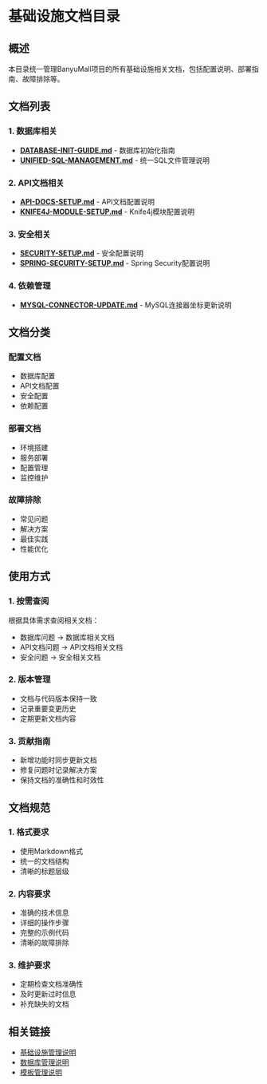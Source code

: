 # 基础设施文档目录

## 概述

本目录统一管理BanyuMall项目的所有基础设施相关文档，包括配置说明、部署指南、故障排除等。

## 文档列表

### 1. 数据库相关
- **[DATABASE-INIT-GUIDE.md](./DATABASE-INIT-GUIDE.md)** - 数据库初始化指南
- **[UNIFIED-SQL-MANAGEMENT.md](./UNIFIED-SQL-MANAGEMENT.md)** - 统一SQL文件管理说明

### 2. API文档相关
- **[API-DOCS-SETUP.md](./API-DOCS-SETUP.md)** - API文档配置说明
- **[KNIFE4J-MODULE-SETUP.md](./KNIFE4J-MODULE-SETUP.md)** - Knife4j模块配置说明

### 3. 安全相关
- **[SECURITY-SETUP.md](./SECURITY-SETUP.md)** - 安全配置说明
- **[SPRING-SECURITY-SETUP.md](./SPRING-SECURITY-SETUP.md)** - Spring Security配置说明

### 4. 依赖管理
- **[MYSQL-CONNECTOR-UPDATE.md](./MYSQL-CONNECTOR-UPDATE.md)** - MySQL连接器坐标更新说明

## 文档分类

### 配置文档
- 数据库配置
- API文档配置
- 安全配置
- 依赖配置

### 部署文档
- 环境搭建
- 服务部署
- 配置管理
- 监控维护

### 故障排除
- 常见问题
- 解决方案
- 最佳实践
- 性能优化

## 使用方式

### 1. 按需查阅
根据具体需求查阅相关文档：
- 数据库问题 → 数据库相关文档
- API文档问题 → API文档相关文档
- 安全问题 → 安全相关文档

### 2. 版本管理
- 文档与代码版本保持一致
- 记录重要变更历史
- 定期更新文档内容

### 3. 贡献指南
- 新增功能时同步更新文档
- 修复问题时记录解决方案
- 保持文档的准确性和时效性

## 文档规范

### 1. 格式要求
- 使用Markdown格式
- 统一的文档结构
- 清晰的标题层级

### 2. 内容要求
- 准确的技术信息
- 详细的操作步骤
- 完整的示例代码
- 清晰的故障排除

### 3. 维护要求
- 定期检查文档准确性
- 及时更新过时信息
- 补充缺失的文档

## 相关链接

- [基础设施管理说明](../README.md)
- [数据库管理说明](../database/README.md)
- [模板管理说明](../templates/README.md) 